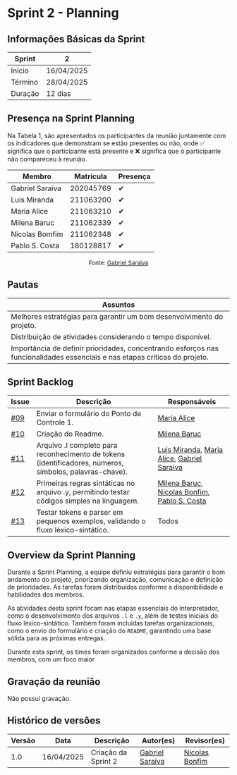 # Sprint 2 - Planning
<!-- Este é um arquivo base, para criar uma ata, basta copiá-lo e preencher os dados da reunião -->

## Informações Básicas da Sprint

| Sprint  | 2             |
|---------|---------------|
| Início  | 16/04/2025    |
| Término | 28/04/2025    |
| Duração | 12 dias       |

## Presença na Sprint Planning

<!-- Colocar um ✅ se o participante estiver presente ou um ❌ caso negativo -->
Na Tabela 1, são apresentados os participantes da reunião juntamente com os indicadores que demonstram se estão presentes ou não, onde ✅ significa que o participante está presente e ❌ significa que o participante não compareceu à reunião.

| Membro                               | Matrícula        | Presença |
|--------------------------------------|--------------    | ---------|
| Gabriel Saraiva                      | 202045769        | ✔        |
| Luis Miranda                         | 211063200        | ✔        |
| Maria Alice                          | 211063210        | ✔        |
| Milena Baruc                         | 211062339        | ✔        |
| Nicolas Bomfim                       | 211062348        | ✔        |
| Pablo S. Costa                       | 180128817        | ✔        |

<center>

<font size="2"><p style="text-align: center">Fonte: [Gabriel Saraiva](https://github.com/gabrielsarcan)</p></font>

</center>

## Pautas

<!-- pautas discutidas na reunião -->

| Assuntos                  |
|---------------------------|
|Melhores estratégias para garantir um bom desenvolvimento do projeto.                           |
|Distribuição de atividades considerando o tempo disponível.|
|Importância de definir prioridades, concentrando esforços nas funcionalidades essenciais e nas etapas críticas do projeto.|


## Sprint Backlog
<!-- decisões feitas pela equipe -->
<!-- Github do time para facilitar ao colocar os responsáveis: 

[Gabriel Saraiva](https://github.com/gabrielsarcan)
[Luis Miranda](https://github.com/LuisMiranda10)
[Milena Baruc](https://github.com/MilenaBaruc)
[Maria Alice](https://github.com/Maliz30)
[Nicolas Bonfim](https://github.com/NickGehjk)
[Pablo S. Costa](https://github.com/pabloheika)

-->


| Issue                                                              | Descrição              | Responsáveis                                                        |
|--------------------------------------------------------------------|------------------------|---------------------------------------------------------------------|
| [#09](https://github.com/Maliz30/Interpretador_Cpp-Py/issues/09)   | Enviar o formulário do Ponto de Controle 1.                     | [Maria Alice](https://github.com/Maliz30)            |
| [#10](https://github.com/Maliz30/Interpretador_Cpp-Py/issues/10)   | Criação do Readme.                     | [Milena Baruc](https://github.com/MilenaBaruc)            |
| [#11](https://github.com/Maliz30/Interpretador_Cpp-Py/issues/11)   | Arquivo .l completo para reconhecimento de tokens (identificadores, números, símbolos, palavras-chave).                   | [Luis Miranda](https://github.com/LuisMiranda10), [Maria Alice](https://github.com/Maliz30), [Gabriel Saraiva](https://github.com/gabrielsarcan)            |
| [#12](https://github.com/Maliz30/Interpretador_Cpp-Py/issues/12)   | Primeiras regras sintáticas no arquivo .y, permitindo testar códigos simples na linguagem.                    | [Milena Baruc](https://github.com/MilenaBaruc), [Nicolas Bonfim](https://github.com/NickGehjk), [Pablo S. Costa](https://github.com/pabloheika)             |
| [#13](https://github.com/Maliz30/Interpretador_Cpp-Py/issues/13)   | Testar tokens e parser em pequenos exemplos, validando o fluxo léxico-sintático.                    | Todos           |

## Overview da Sprint Planning
Durante a Sprint Planning, a equipe definiu estratégias para garantir o bom andamento do projeto, priorizando organização, comunicação e definição de prioridades. As tarefas foram distribuídas conforme a disponibilidade e habilidades dos membros.

As atividades desta sprint focam nas etapas essenciais do interpretador, como o desenvolvimento dos arquivos <code>.l</code> e <code>.y</code>, além de testes iniciais do fluxo léxico-sintático. Também foram incluídas tarefas organizacionais, como o envio do formulário e criação do <code>README</code>, garantindo uma base sólida para as próximas entregas.

Durante esta sprint, os times foram organizados conforme a decisão dos membros, com um foco maior 

## Gravação da reunião

Não possui gravação.

## Histórico de versões


| Versão    | Data           |  Descrição         | Autor(es)                            | Revisor(es)                            |
| --------- | -------------- | ------------------ | ------------------------------------ | -------------------------------------- |
| 1.0       | 16/04/2025     | Criação da Sprint 2           | [Gabriel Saraiva](https://github.com/gabrielsarcan)          | [Nicolas Bonfim](https://github.com/NickGehjk)            |
